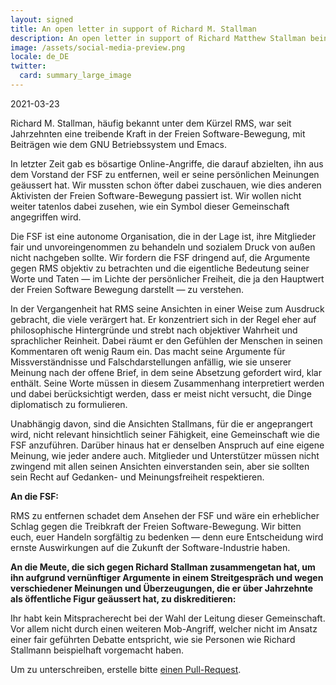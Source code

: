 ```yaml
---
layout: signed
title: An open letter in support of Richard M. Stallman
description: An open letter in support of Richard Matthew Stallman being reinstated by the Free Software Foundation
image: /assets/social-media-preview.png
locale: de_DE
twitter:
  card: summary_large_image
---
```


2021-03-23

Richard M. Stallman, häufig bekannt unter dem Kürzel RMS, war seit
Jahrzehnten eine treibende Kraft in der Freien Software-Bewegung,
mit Beiträgen wie dem GNU Betriebssystem und Emacs.

In letzter Zeit gab es bösartige Online-Angriffe, die darauf abzielten, 
ihn aus dem Vorstand der FSF zu entfernen,
weil er seine persönlichen Meinungen geäussert hat. Wir
mussten schon öfter dabei zuschauen, wie dies anderen Aktivisten
der Freien Software-Bewegung passiert ist. Wir wollen nicht weiter
tatenlos dabei zusehen, wie ein Symbol dieser Gemeinschaft angegriffen
wird.

Die FSF ist eine autonome Organisation, die in der Lage ist,
ihre Mitglieder fair und unvoreingenommen zu behandeln und sozialem
Druck von außen nicht nachgeben sollte. Wir fordern die FSF dringend auf,
die Argumente gegen RMS objektiv zu betrachten und die eigentliche
Bedeutung seiner Worte und Taten — im Lichte der persönlicher Freiheit,
die ja den Hauptwert der Freien Software Bewegung darstellt — zu
verstehen.

In der Vergangenheit hat RMS seine Ansichten in einer Weise zum
Ausdruck gebracht, die viele verärgert hat. Er konzentriert
sich in der Regel eher auf philosophische Hintergründe und strebt nach objektiver
Wahrheit und sprachlicher Reinheit. Dabei räumt er
den Gefühlen der Menschen in seinen Kommentaren oft wenig Raum ein.
Das macht seine Argumente für Missverständnisse und Falschdarstellungen
anfällig, wie sie unserer Meinung nach der offene Brief, in dem seine
Absetzung gefordert wird, klar enthält. Seine Worte müssen in diesem 
Zusammenhang interpretiert werden und dabei berücksichtigt werden, dass 
er meist nicht versucht, die Dinge diplomatisch zu formulieren. 

Unabhängig davon, sind die Ansichten Stallmans, für die er
angeprangert wird, nicht relevant hinsichtlich seiner Fähigkeit, eine
Gemeinschaft wie die FSF anzuführen. Darüber hinaus hat er denselben
Anspruch auf eine eigene Meinung, wie jeder andere auch. Mitglieder und
Unterstützer müssen nicht zwingend mit allen seinen Ansichten
einverstanden sein, aber sie sollten sein Recht auf Gedanken- und
Meinungsfreiheit respektieren.

**An die FSF:**

RMS zu entfernen schadet dem Ansehen der FSF und wäre ein erheblicher
Schlag gegen die Treibkraft der Freien Software-Bewegung.
Wir bitten euch, euer Handeln sorgfältig zu bedenken — denn eure Entscheidung
wird ernste Auswirkungen auf die Zukunft der Software-Industrie haben.

**An die Meute, die sich gegen Richard Stallman zusammengetan hat, um
ihn aufgrund vernünftiger Argumente in einem Streitgespräch und wegen 
verschiedener Meinungen und Überzeugungen, die er über Jahrzehnte als 
öffentliche Figur geäussert hat, zu diskreditieren:**

Ihr habt kein Mitspracherecht bei der Wahl der Leitung dieser Gemeinschaft. 
Vor allem nicht durch einen weiteren Mob-Angriff, welcher nicht im Ansatz 
einer fair geführten Debatte entspricht, wie sie Personen wie Richard 
Stallmann beispielhaft vorgemacht haben. 

Um zu unterschreiben, erstelle bitte [einen Pull-Request](https://github.com/rms-support-letter/rms-support-letter.github.io/pulls).
